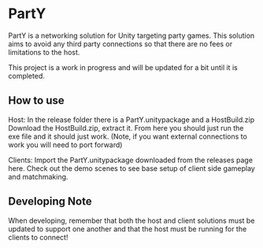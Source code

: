 # PartY
PartY is a networking solution for Unity targeting party games. This solution aims to avoid any third party connections so that there are no fees or limitations to the host.

This project is a work in progress and will be updated for a bit until it is completed.

## How to use

Host:
In the release folder there is a PartY.unitypackage and a HostBuild.zip
Download the HostBuild.zip, extract it. From here you should just run the exe file and it should just work. (Note, if you want external connections to work you will need to port forward)

Clients:
Import the PartY.unitypackage downloaded from the releases page here.
Check out the demo scenes to see base setup of client side gameplay and matchmaking.

## Developing Note
When developing, remember that both the host and client solutions must be updated to support one another and that the host must be running for the clients to connect!
